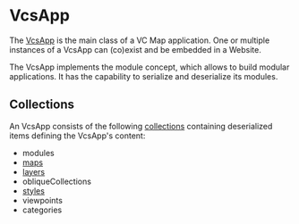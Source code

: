 # VcsApp

The [VcsApp](../src/vcsApp.ts) is the main class of a VC Map application.
One or multiple instances of a VcsApp can (co)exist and be embedded in a Website.

The VcsApp implements the module concept, which allows to build modular applications.
It has the capability to serialize and deserialize its modules.

## Collections

An VcsApp consists of the following [collections](../src/util/collection.ts) containing deserialized items defining the VcsApp's content:

- modules
- [maps](./maps.md)
- [layers](./layers.md)
- obliqueCollections
- [styles](./style.md)
- viewpoints
- categories
